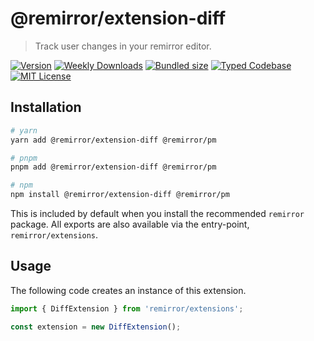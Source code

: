 # @remirror/extension-diff

> Track user changes in your remirror editor.

[![Version][version]][npm] [![Weekly Downloads][downloads-badge]][npm] [![Bundled size][size-badge]][size] [![Typed Codebase][typescript]](#) [![MIT License][license]](#)

[version]: https://flat.badgen.net/npm/v/@remirror/extension-diff/next
[npm]: https://npmjs.com/package/@remirror/extension-diff/v/next
[license]: https://flat.badgen.net/badge/license/MIT/purple
[size]: https://bundlephobia.com/result?p=@remirror/extension-diff
[size-badge]: https://flat.badgen.net/bundlephobia/minzip/@remirror/extension-diff
[typescript]: https://flat.badgen.net/badge/icon/TypeScript?icon=typescript&label
[downloads-badge]: https://badgen.net/npm/dw/@remirror/extension-diff/red?icon=npm

## Installation

```bash
# yarn
yarn add @remirror/extension-diff @remirror/pm

# pnpm
pnpm add @remirror/extension-diff @remirror/pm

# npm
npm install @remirror/extension-diff @remirror/pm
```

This is included by default when you install the recommended `remirror` package. All exports are also available via the entry-point, `remirror/extensions`.

## Usage

The following code creates an instance of this extension.

```ts
import { DiffExtension } from 'remirror/extensions';

const extension = new DiffExtension();
```
